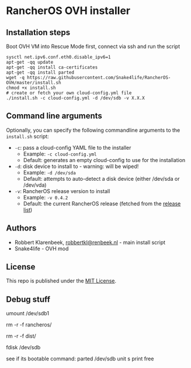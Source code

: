 # RancherOS OVH installer


## Installation steps

Boot OVH VM into Rescue Mode first, connect via ssh and run the script

```
sysctl net.ipv6.conf.eth0.disable_ipv6=1
apt-get -qq update
apt-get -qq install ca-certificates
apt-get -qq install parted
wget -q https://raw.githubusercontent.com/Snake4life/RancherOS-OVH/master/install.sh
chmod +x install.sh
# create or fetch your own cloud-config.yml file
./install.sh -c cloud-config.yml -d /dev/sdb -v X.X.X
```

## Command line arguments

Optionally, you can specify the following commandline arguments to the `install.sh` script:

* `-c`: pass a cloud-config YAML file to the installer
  * Example: `-c cloud-config.yml`
  * Default: generates an empty cloud-config to use for the installation
* `-d`: disk device to install to - warning: will be wiped!
  * Example: `-d /dev/sda`
  * Default: attempts to auto-detect a disk device (either /dev/sda or /dev/vda)
* `-v`: RancherOS release version to install
  * Example: `-v 0.4.2`
  * Default: the current RancherOS release (fetched from the [release list](https://releases.rancher.com/os/releases.yml))

## Authors

* Robbert Klarenbeek, <robbertkl@renbeek.nl> - main install script
* Snake4life - OVH mod

## License

This repo is published under the [MIT License](http://www.opensource.org/licenses/mit-license.php).

## Debug stuff

umount /dev/sdb1

rm -r -f  rancheros/

rm -r -f  dist/

fdisk /dev/sdb

see if its bootable command: parted /dev/sdb unit s print free
